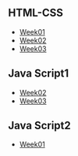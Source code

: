  <h2> HTML-CSS</h2>
<ul>
<li><a href="https://nailaalissa.github.io/FooCoding/HTML-CSs/week01/">Week01</a></li>
<li><a href="https://nailaalissa.github.io/FooCoding/HTML-CSs/week02/">Week02</a></li>
<li><a href="https://nailaalissa.github.io/FooCoding/HTML-CSs/week03/">Week03</a></li>
</ul>
  <h2>Java Script1</h2>
<ul>
  <li><a href= "https://nailaalissa.github.io/FooCoding/javascript/JavaScript1/Week02/script.js">Week02</a></li>
  <li><a href="https://nailaalissa.github.io/FooCoding/javascript/JavaScript1/Week03/script.js">Week03</a></li>
</ul>
  <h2>Java Script2</h2>
  <ul>
  <li><a href= "https://nailaalissa.github.io/FooCoding/javascript/javaScript2/week01/index.html">Week01</a></li>
  </ul>
